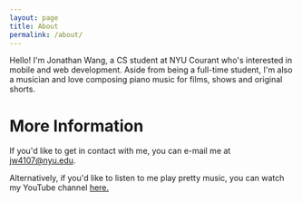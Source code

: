 ```yaml
---
layout: page
title: About
permalink: /about/
---
```


Hello! I'm Jonathan Wang, a CS student at NYU Courant who's interested in mobile and web development. Aside from being a full-time student, I'm also a musician and love composing piano music for films, shows and original shorts.

# More Information

If you'd like to get in contact with me, you can e-mail me at jw4107@nyu.edu. 

Alternatively, if you'd like to listen to me play pretty music, you can watch my YouTube channel [here.](https://www.youtube.com/channel/UC7PPJkFDYYPnGmwOWX3Y-tA/ "My Channel")
